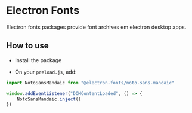 # Electron Fonts

Electron fonts packages provide font archives em electron desktop apps.

## How to use

* Install the package

* On your `preload.js`, add:

```ts
import NotoSansMandaic from "@electron-fonts/noto-sans-mandaic"

window.addEventListener("DOMContentLoaded", () => {
    NotoSansMandaic.inject()
})
```